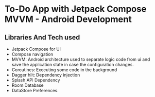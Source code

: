 # To-Do App with Jetpack Compose MVVM - Android Development

## Libraries And Tech used
- Jetpack Compose for UI
- Compose navigation
- MVVM: Android architecture used to separate logic code from ui and save the application state in case the configuration changes.
- Coroutines: Executing some code in the background
- Dagger hilt: Dependency injection
- Splash API Dependency
- Room Database
- DataStore Preferences
